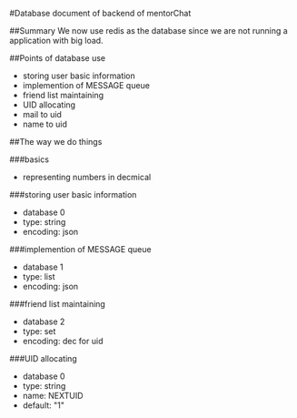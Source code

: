 #Database document of backend of mentorChat

##Summary
	We now use redis as the database since we are not running a application with big load.

##Points of database use

+ storing user basic information
+ implemention of MESSAGE queue
+ friend list maintaining
+ UID allocating
+ mail to uid
+ name to uid

##The way we do things

###basics
+ representing numbers in decmical

###storing user basic information
+ database 0
+ type: string
+ encoding: json

###implemention of MESSAGE queue
+ database 1
+ type: list
+ encoding: json

###friend list maintaining
+ database 2
+ type: set
+ encoding: dec for uid

###UID allocating
+ database 0
+ type: string
+ name: NEXTUID
+ default: "1"
